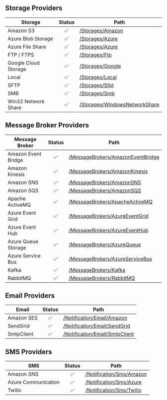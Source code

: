 ## Storage Providers
  | Storage  | Status | Path |
  | -------- | :----: | ---- |
  | Amazon S3 | ✅ | [/Storages/Amazon](/src/DddDotNet/DddDotNet.Infrastructure/Storages/Amazon) |
  | Azure Blob Storage| ✅ | [/Storages/Azure](/src/DddDotNet/DddDotNet.Infrastructure/Storages/Azure) |
  | Azure File Share | ✅ | [/Storages/Azure](/src/DddDotNet/DddDotNet.Infrastructure/Storages/Azure) |
  | FTP / FTPS | ✅ | [/Storages/Ftp](/src/DddDotNet/DddDotNet.Infrastructure/Storages/Ftp) |
  | Google Cloud Storage | ✅ | [/Storages/Google](/src/DddDotNet/DddDotNet.Infrastructure/Storages/Google) |
  | Local | ✅ | [/Storages/Local](/src/DddDotNet/DddDotNet.Infrastructure/Storages/Local) |
  | SFTP | ✅ | [/Storages/Sfpt](/src/DddDotNet/DddDotNet.Infrastructure/Storages/Sfpt) |
  | SMB | ✅ | [/Storages/Smb](/src/DddDotNet/DddDotNet.Infrastructure/Storages/Smb) |
  | Win32 Network Share | ✅ | [/Storages/WindowsNetworkShare](/src/DddDotNet/DddDotNet.Infrastructure/Storages/WindowsNetworkShare) |
  
## Message Broker Providers
  | Message Broker  | Status | Path |
  | -------- | :----: | ---- |
  | Amazon Event Bridge | ✅ | [/MessageBrokers/AmazonEventBridge](/src/DddDotNet/DddDotNet.Infrastructure/MessageBrokers/AmazonEventBridge) |
  | Amazon Kinesis | ✅ | [/MessageBrokers/AmazonKinesis](/src/DddDotNet/DddDotNet.Infrastructure/MessageBrokers/AmazonKinesis) |
  | Amazon SNS | ✅ | [/MessageBrokers/AmazonSNS](/src/DddDotNet/DddDotNet.Infrastructure/MessageBrokers/AmazonSNS) |
  | Amazon SQS | ✅ | [/MessageBrokers/AmazonSQS](/src/DddDotNet/DddDotNet.Infrastructure/MessageBrokers/AmazonSQS) |
  | Apache ActiveMQ | ✅ | [/MessageBrokers/ApacheActiveMQ](/src/DddDotNet/DddDotNet.Infrastructure/MessageBrokers/ApacheActiveMQ) |
  | Azure Event Grid | ✅ | [/MessageBrokers/AzureEventGrid](/src/DddDotNet/DddDotNet.Infrastructure/MessageBrokers/AzureEventGrid) |
  | Azure Event Hub | ✅ | [/MessageBrokers/AzureEventHub](/src/DddDotNet/DddDotNet.Infrastructure/MessageBrokers/AzureEventHub) |
  | Azure Queue Storage| ✅ | [/MessageBrokers/AzureQueue](/src/DddDotNet/DddDotNet.Infrastructure/MessageBrokers/AzureQueue) |
  | Azure Service Bus | ✅ | [/MessageBrokers/AzureServiceBus](/src/DddDotNet/DddDotNet.Infrastructure/MessageBrokers/AzureServiceBus) |
  | Kafka | ✅ | [/MessageBrokers/Kafka](/src/DddDotNet/DddDotNet.Infrastructure/MessageBrokers/Kafka) |
  | RabbitMQ | ✅ | [/MessageBrokers/RabbitMQ](/src/DddDotNet/DddDotNet.Infrastructure/MessageBrokers/RabbitMQ) |

## Email Providers
  | Email  | Status | Path |
  | ------ | :----: | ---- |
  | Amazon SES | ✅ | [/Notification/Email/Amazon](/src/DddDotNet/DddDotNet.Infrastructure/Notification/Email/Amazon) |
  | SendGrid | ✅ | [/Notification/Email/SendGrid](/src/DddDotNet/DddDotNet.Infrastructure/Notification/Email/SendGrid) |
  | SmtpClient | ✅ | [/Notification/Email/SmtpClient](/src/DddDotNet/DddDotNet.Infrastructure/Notification/Email/SmtpClient) |

## SMS Providers
  | SMS  | Status | Path |
  | ---- | :----: | ---- |
  | Amazon SNS | ✅ | [/Notification/Sms/Amazon](/src/DddDotNet/DddDotNet.Infrastructure/Notification/Sms/Amazon) |
  | Azure Communication | ✅ | [/Notification/Sms/Azure](/src/DddDotNet/DddDotNet.Infrastructure/Notification/Sms/Azure) |
  | Twilio | ✅ | [/Notification/Sms/Twilio](/src/DddDotNet/DddDotNet.Infrastructure/Notification/Sms/Twilio) |
